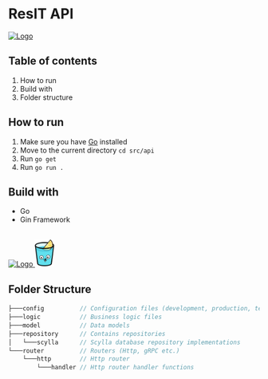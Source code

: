 # ResIT API

<a href="https://github.com/RealSnowKid/ResIT">
    <img src="https://raw.githubusercontent.com/RealSnowKid/ResIT/master/img/logo_horizontal.png" alt="Logo" width="170" height="55">
  </a>

## Table of contents

1. How to run
2. Build with
3. Folder structure

## How to run

1. Make sure you have [Go](https://go.dev/) installed
2. Move to the current directory `cd src/api`
3. Run `go get`
4. Run `go run .`

## Build with

- Go
- Gin Framework

<br>
<a href="https://go.dev/">
<img src="https://upload.wikimedia.org/wikipedia/commons/thumb/0/05/Go_Logo_Blue.svg/1280px-Go_Logo_Blue.svg.png" alt="Logo"  height="55">
</a>
<a href="https://go.dev/">
<img src="https://raw.githubusercontent.com/gin-gonic/logo/master/color.png" alt="Logo"  height="55">
</a>

## Folder Structure

```c++
├───config          // Configuration files (development, production, testing etc.)
├───logic           // Business logic files
├───model           // Data models
├───repository      // Contains repositories
│   └───scylla      // Scylla database repository implementations
└───router          // Routers (Http, gRPC etc.)
    └───http        // Http router
        └───handler // Http router handler functions
```
